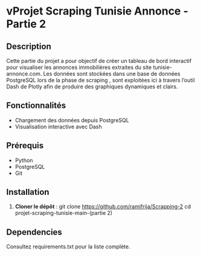 # vProjet Scraping Tunisie Annonce - Partie 2
## Description
Cette partie du projet a pour objectif de créer un tableau de bord interactif pour visualiser les annonces immobilières extraites du site tunisie-annonce.com. Les données sont stockées dans une base de données PostgreSQL lors de la phase de scraping , sont exploitées ici à travers l’outil Dash de Plotly afin de produire des graphiques dynamiques et clairs.

## Fonctionnalités
- Chargement des données depuis PostgreSQL
- Visualisation interactive avec Dash 

## Prérequis
- Python 
- PostgreSQL 
- Git 

## Installation
1. **Cloner le dépôt** :
git clone https://github.com/ramifrija/Scrapping-2
cd projet-scraping-tunisie-main-(partie 2)

## Dependencies
   Consultez requirements.txt pour la liste complète.

